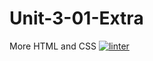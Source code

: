 # Unit-3-01-Extra
More HTML and CSS
[![linter](https://github.com/MaathusanS/Unit-3-01-Extra/workflows/linter/badge.svg)](https://github.com/marketplace/actions/super-linter)
